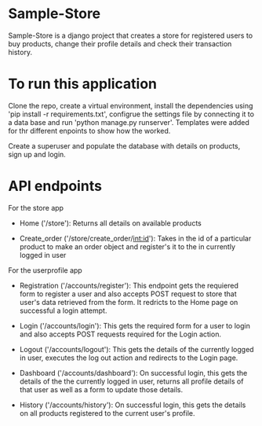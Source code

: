 # Sample-Store
Sample-Store is a django project that creates a store for registered users to buy products, change their profile details and check their transaction history.

# To run this application
Clone the repo, create a virtual environment, install the dependencies using 'pip install -r requirements.txt', configrue the settings file by connecting it to a data base and run 'python manage.py runserver'. Templates were added for thr different enpoints to show how the worked. 

Create a superuser and populate the database with details on products, sign up and login. 

# API endpoints
For the store app
- Home ('/store'):
  Returns all details on available products
  
- Create_order ('/store/create_order/<int:id>'):
  Takes in the id of a particular product to make an order object and register's it to the in currently logged in user 
  
For the userprofile app
- Registration ('/accounts/register'):
  This endpoint gets the requiered form to register a user and also accepts POST request to store that user's data retrieved from the form. It redricts to the Home page   on successful a login attempt.
  
- Login ('/accounts/login'):
  This gets the required form for a user to login and also accepts POST requests required for the Login action.
  
- Logout ('/accounts/logout'):
  This gets the details of the currently logged in user, executes the log out action and redirects to the Login page.
  
- Dashboard ('/accounts/dashboard'):
  On successful login, this gets the details of the the currently logged in user, returns all profile details of that user as well as a form to update those details.
  
- History ('/accounts/history'):
  On successful login, this gets the details on all products registered to the current user's profile.

